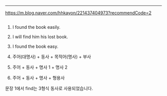 ---
https://m.blog.naver.com/hhkayon/221437404973?recommendCode=2

##

1. I found the book easily.
2. I will find him his lost book.
3. I found the book easy.


1. 주어(대명사) + 동사 + 목적어(명사) + 부사
2. 주어 + 동사 + 명사 1 + 명사 2
3. 주어 + 동사 + 명사 + 형용사


문장 1에서 find는 3형식 동사로 사용되었습니다.
